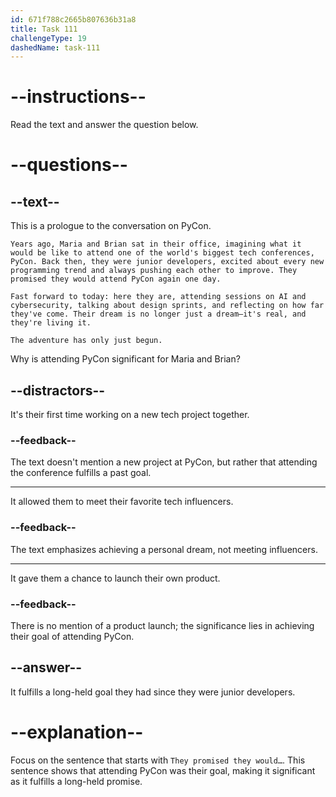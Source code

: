```yaml
---
id: 671f788c2665b807636b31a8
title: Task 111
challengeType: 19
dashedName: task-111
---
```


<!-- READING -->

# --instructions--

Read the text and answer the question below.

# --questions--

## --text--

This is a prologue to the conversation on PyCon.

`Years ago, Maria and Brian sat in their office, imagining what it would be like to attend one of the world's biggest tech conferences, PyCon. Back then, they were junior developers, excited about every new programming trend and always pushing each other to improve. They promised they would attend PyCon again one day.`

`Fast forward to today: here they are, attending sessions on AI and cybersecurity, talking about design sprints, and reflecting on how far they've come. Their dream is no longer just a dream—it's real, and they're living it.`

`The adventure has only just begun.`

Why is attending PyCon significant for Maria and Brian?

## --distractors--

It's their first time working on a new tech project together.

### --feedback--

The text doesn't mention a new project at PyCon, but rather that attending the conference fulfills a past goal.

---

It allowed them to meet their favorite tech influencers.

### --feedback--

The text emphasizes achieving a personal dream, not meeting influencers.

---

It gave them a chance to launch their own product.

### --feedback--

There is no mention of a product launch; the significance lies in achieving their goal of attending PyCon.

## --answer--

It fulfills a long-held goal they had since they were junior developers.

# --explanation--

Focus on the sentence that starts with `They promised they would…`. This sentence shows that attending PyCon was their goal, making it significant as it fulfills a long-held promise.

